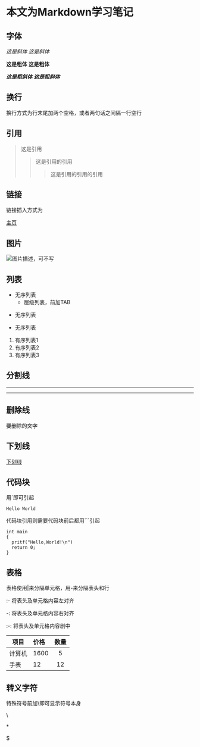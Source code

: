 # 本文为Markdown学习笔记

## 字体

*这是斜体* _这是斜体_

**这是粗体** __这是粗体__

***这是粗斜体*** ___这是粗斜体___

## 换行

换行方式为行末尾加两个空格，或者两句话之间隔一行空行

## 引用

>这是引用
>>这是引用的引用
>>>这是引用的引用的引用

## 链接

链接插入方式为

[主页](2268699403/supreme-telegram)

## 图片

![图片描述，可不写](图片地址)

## 列表

* 无序列表
  * 层级列表，前加TAB

+ 无序列表

- 无序列表

1. 有序列表1
2. 有序列表2
3. 有序列表3

## 分割线

***
---

## 删除线

~~要删除的文字~~

## 下划线

<u>下划线</u>

## 代码块

用`即可引起

`Hello World`

代码块引用则需要代码块前后都用```引起

```
int main
{
  pritf("Hello,World!\n")
  return 0;
}

```

## 表格

表格使用|来分隔单元格，用-来分隔表头和行

:- 将表头及单元格内容左对齐

-: 将表头及单元格内容右对齐

:-: 将表头及单元格内容剧中

|项目  |  价格 |数量  |
|----  | :--- |:-:   |
|计算机|1600   |5    |
|手表  |12     |12   |

## 转义字符

特殊符号前加\即可显示符号本身

\\

\*

\$








